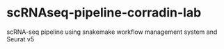 # scRNAseq-pipeline-corradin-lab
scRNA-seq pipeline using snakemake workflow management system and Seurat v5
